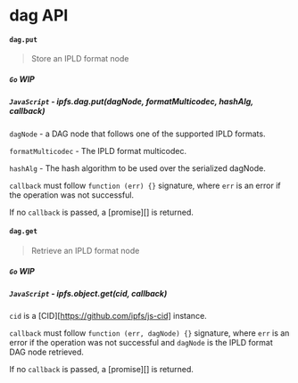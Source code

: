 dag API
=======

#### `dag.put`

> Store an IPLD format node

##### `Go` **WIP**

##### `JavaScript` - ipfs.dag.put(dagNode, formatMulticodec, hashAlg, callback)

`dagNode` - a DAG node that follows one of the supported IPLD formats.

`formatMulticodec` - The IPLD format multicodec.

`hashAlg` - The hash algorithm to be used over the serialized dagNode.

`callback` must follow `function (err) {}` signature, where `err` is an error if the operation was not successful.

If no `callback` is passed, a [promise][] is returned.

#### `dag.get`

> Retrieve an IPLD format node

##### `Go` **WIP**

##### `JavaScript` - ipfs.object.get(cid, callback)

`cid` is a [CID][https://github.com/ipfs/js-cid] instance.

`callback` must follow `function (err, dagNode) {}` signature, where `err` is an error if the operation was not successful and `dagNode` is the IPLD format DAG node retrieved.

If no `callback` is passed, a [promise][] is returned.

